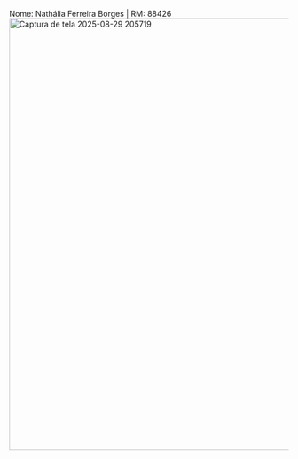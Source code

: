  Nome: Nathália Ferreira Borges | RM: 88426
<img width="884" height="780" alt="Captura de tela 2025-08-29 205719" src="https://github.com/user-attachments/assets/547c380a-129e-4358-9397-3add7580c8d8" />
